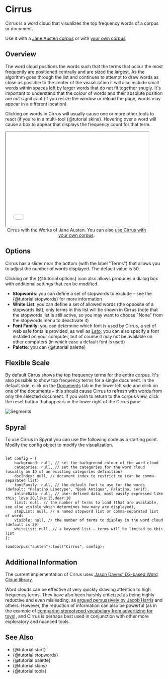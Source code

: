 # Cirrus

Cirrus is a word cloud that visualizes the top frequency words of a corpus or document.

Use it with a [Jane Austen corpus](../?view=Cirrus&corpus=austen) or with [your own corpus](../?view=Cirrus).

## Overview

The word cloud positions the words such that the terms that occur the most frequently are positioned centrally and are 
sized the largest. As the algorithm goes through the list and continues to attempt to draw words as close as possible 
to the center of the visualization it will also include small words within spaces left by larger words that do not fit 
together snugly. It's important to understand that the colour of words and their absolute position are not significant 
(if you resize the window or reload the page, words may appear in a different location).

Clicking on words in Cirrus will usually cause one or more other tools to react (if you're in a multi-tool 
{@tutorial skins}. Hovering over a word will cause a box to appear that displays the frequency count for that term.

<iframe src="../tool/Cirrus/?corpus=austen&subtitle=The+Works+of+Jane+Austen" style="width: 90%; height: 300px;"></iframe>
<div style="width: 90%; text-align: center; margin-bottom: 1em;">Cirrus with the Works of Jane Austen. You can also <a href="../?view=Cirrus" target="_blank">use Cirrus with your own corpus</a>.</div>

## Options

Cirrus has a slider near the bottom (with the label "Terms") that allows you to adjust the number of words displayed. 
The default value is 50.

Clicking on the {@tutorial options} icon also allows produces a dialog box with additional settings that can be 
modified.

- **Stopwords**: you can define a set of stopwords to exclude – see the {@tutorial stopwords} for more information
- **White List**: you can define a set of allowed words (the opposite of a stopwords list), only terms in this list will be shown in Cirrus (note that the stopwords list is still active, so you may want to choose "None" from the stopwords menu to deactivate it)
- **Font Family**: you can determine which font is used by Cirrus, a set of web safe fonts is provided, as well as [Lato](http://www.latofonts.com/); you can also specify a font installed on your computer, but of course it may not be available on other computers (in which case a default font is used)
- **Palette**: you can {@tutorial palette}

## Flexible Scale

By default Cirrus shows the top frequency terms for the entire corpus. It's also possible to show top frequency terms for a single document. In the default skin, click on the [Documents](#!/guide/documents) tab in the lower left side and click on one of the documents – this should cause Cirrus to refresh with words from only the selected document. If you wish to return to the corpus view, click the reset button that appears in the lower right of the Cirrus pane.

![Segments](imgs/tools/cirrus/document-mode.png)

## Spyral

To use Cirrus in Spyral you can use the following code as a starting point. Modify the config object to modify 
the visualization.

```

let config = {
    background: null, // set the background colour of the word cloud
    categories: null, // set the categories for the word cloud (usually an ID of an existing categories definition)
    docIndex: null, // document index to restrict to (can be comma-separated list)
    fontFamily: null, // the default font to use for the words (default: "Palatino Linotype", "Book Antiqua", Palatino, serif),
    inlineData: null, // user-defined data, most easily expressed like this: love:20,like:15,dear:10
    limit: null, // the number of terms to load (that are available, see also visible which determines how many are displayed),
    stopList: null, // a named stopword list or comma-separated list of words
    visible: null, // the number of terms to display in the word cloud (default is 50)
    whiteList: null, // a keyword list – terms will be limited to this list
};

loadCorpus("austen").tool("Cirrus", config);

```

## Additional Information

The current implementation of Cirrus uses 
[Jason Davies' D3-based Word Cloud library](https://github.com/jasondavies/d3-cloud).

Word clouds can be effective at very quickly drawing attention to high frequency terms. They have also been harshly 
criticized as being highly reductive and even misleading, as 
[argued persuasively by Jacob Harris](http://www.niemanlab.org/2011/10/word-clouds-considered-harmful/) and others. 
However, the reduction of information can also be powerful (as in the example of 
[comparing stereotyped vocabulary from advertizing for toys](http://crystalsmith.ca/word-cloud-toy-ad-vocabulary-reinforces-gender-stereotypes/)), 
and Cirrus is perhaps best used in conjunction with other more exploratory and nuanced tools.

## See Also
- {@tutorial start}
- {@tutorial stopwords}
- {@tutorial palette}
- {@tutorial skins}
- {@tutorial tools}
